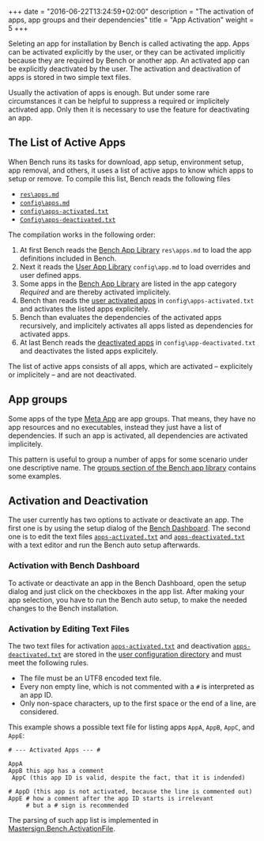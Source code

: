 +++
date = "2016-06-22T13:24:59+02:00"
description = "The activation of apps, app groups and their dependencies"
title = "App Activation"
weight = 5
+++

[Bench App Library]: /ref/file-structure/#res-apps
[User App Library]: /ref/file-structure/#config-apps
[Activated Apps]: /ref/file-structure/#config-apps-activated
[Deactivated Apps]: /ref/file-structure/#config-apps-deactivated
[Meta App]: /ref/app-types/#meta
[Groups]: /ref/apps/#groups
[Bench Dashboard]: /ref/dashbord/
[Mastersign.Bench.ActivationFile]: http://mastersign.github.io/bench/clr-api/html/T_Mastersign_Bench_ActivationFile.htm

Seleting an app for installation by Bench is called activating the app.
Apps can be activated explicitly by the user, or they can be activated
implicitly because they are required by Bench or another app.
An activated app can be explicitly deactivated by the user.
The activation and deactivation of apps is stored in two simple
text files.
<!--more-->

Usually the activation of apps is enough.
But under some rare circumstances it can be helpful to suppress
a required or implicitely activated app.
Only then it is necessary to use the feature for deactivating an app.

## The List of Active Apps
When Bench runs its tasks for download, app setup, environment setup,
app removal, and others, it uses a list of active apps to know which apps
to setup or remove.
To compile this list, Bench reads the following files

* [`res\apps.md`][Bench App Library]
* [`config\apps.md`][User App Library]
* [`config\apps-activated.txt`][Activated Apps]
* [`Config\apps-deactivated.txt`][Deactivated Apps]

The compilation works in the following order:

1. At first Bench reads the [Bench App Library][] `res\apps.md` to load the
   app definitions included in Bench.
2. Next it reads the [User App Library][] `config\app.md` to load overrides
   and user defined apps.
3. Some apps in the [Bench App Library][] are listed in the app category
   _Required_ and are thereby activated implicitely.
4. Bench than reads the [user activated apps][Activated Apps] in
   `config\apps-activated.txt` and activates the listed apps explicitely.
5. Bench than evaluates the dependencies of the activated apps recursively,
   and implicitely activates all apps listed as dependencies for
   activated apps.
6. At last Bench reads the [deactivated apps][Deactivated Apps] in
   `config\app-deactivated.txt` and deactivates the listed apps explicitely.

The list of active apps consists of all apps, which are activated
&ndash; explicitely or implicitely &ndash;
and are not deactivated.

## App groups
Some apps of the type [Meta App][] are app groups.
That means, they have no app resources and no executables, instead they
just have a list of dependencies.
If such an app is activated, all dependencies are activated implicitely.

This pattern is useful to group a number of apps for some scenario under
one descriptive name.
The [groups section of the Bench app library][Groups] contains some examples.

## Activation and Deactivation
The user currently has two options to activate or deactivate an app.
The first one is by using the setup dialog of the [Bench Dashboard][].
The second one is to edit the text files [`apps-activated.txt`][Activated Apps]
and [`apps-deactivated.txt`][Deactivated Apps] with a text editor and run
the Bench auto setup afterwards.

### Activation with Bench Dashboard
To activate or deactivate an app in the Bench Dashboard, open the setup dialog
and just click on the checkboxes in the app list.
After making your app selection, you have to run the Bench auto setup,
to make the needed changes to the Bench installation.

### Activation by Editing Text Files
The two text files for activation [`apps-activated.txt`][Activated Apps]
and deactivation [`apps-deactivated.txt`][Deactivated Apps]
are stored in the [user configuration directory](/ref/file-structure/#config-dir)
and must meet the following rules.

* The file must be an UTF8 encoded text file.
* Every non empty line, which is not commented with a `#` is interpreted as an app ID.
* Only non-space characters, up to the first space or the end of a line, are considered.

This example shows a possible text file for listing apps
`AppA`, `AppB`, `AppC`, and `AppE`:

```
# --- Activated Apps --- #

AppA
AppB this app has a comment
 AppC (this app ID is valid, despite the fact, that it is indended)

# AppD (this app is not activated, because the line is commented out)
AppE # how a comment after the app ID starts is irrelevant
     # but a # sign is recommended
```

The parsing of such app list is implemented in [Mastersign.Bench.ActivationFile][].

